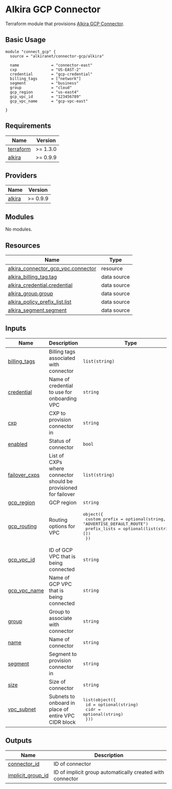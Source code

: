 # Alkira GCP Connector
Terraform module that provisions [Alkira GCP Connector](https://registry.terraform.io/providers/alkiranet/alkira/latest/docs/resources/connector_gcp_vpc).

## Basic Usage
```hcl
module "connect_gcp" {
  source = "alkiranet/connector-gcp/alkira"

  name              = "connector-east"
  cxp               = "US-EAST-2"
  credential        = "gcp-credential"
  billing_tags      = ["network"]
  segment           = "business"
  group             = "cloud"
  gcp_region        = "us-east4"
  gcp_vpc_id        = "123456789"
  gcp_vpc_name      = "gcp-vpc-east"

}
```
<!-- BEGIN_TF_DOCS -->
## Requirements

| Name | Version |
|------|---------|
| <a name="requirement_terraform"></a> [terraform](#requirement\_terraform) | >= 1.3.0 |
| <a name="requirement_alkira"></a> [alkira](#requirement\_alkira) | >= 0.9.9 |

## Providers

| Name | Version |
|------|---------|
| <a name="provider_alkira"></a> [alkira](#provider\_alkira) | >= 0.9.9 |

## Modules

No modules.

## Resources

| Name | Type |
|------|------|
| [alkira_connector_gcp_vpc.connector](https://registry.terraform.io/providers/alkiranet/alkira/latest/docs/resources/connector_gcp_vpc) | resource |
| [alkira_billing_tag.tag](https://registry.terraform.io/providers/alkiranet/alkira/latest/docs/data-sources/billing_tag) | data source |
| [alkira_credential.credential](https://registry.terraform.io/providers/alkiranet/alkira/latest/docs/data-sources/credential) | data source |
| [alkira_group.group](https://registry.terraform.io/providers/alkiranet/alkira/latest/docs/data-sources/group) | data source |
| [alkira_policy_prefix_list.list](https://registry.terraform.io/providers/alkiranet/alkira/latest/docs/data-sources/policy_prefix_list) | data source |
| [alkira_segment.segment](https://registry.terraform.io/providers/alkiranet/alkira/latest/docs/data-sources/segment) | data source |

## Inputs

| Name | Description | Type | Default | Required |
|------|-------------|------|---------|:--------:|
| <a name="input_billing_tags"></a> [billing\_tags](#input\_billing\_tags) | Billing tags associated with connector | `list(string)` | `[]` | no |
| <a name="input_credential"></a> [credential](#input\_credential) | Name of credential to use for onboarding VPC | `string` | n/a | yes |
| <a name="input_cxp"></a> [cxp](#input\_cxp) | CXP to provision connector in | `string` | n/a | yes |
| <a name="input_enabled"></a> [enabled](#input\_enabled) | Status of connector | `bool` | `true` | no |
| <a name="input_failover_cxps"></a> [failover\_cxps](#input\_failover\_cxps) | List of CXPs where connector should be provisioned for failover | `list(string)` | `[]` | no |
| <a name="input_gcp_region"></a> [gcp\_region](#input\_gcp\_region) | GCP region | `string` | n/a | yes |
| <a name="input_gcp_routing"></a> [gcp\_routing](#input\_gcp\_routing) | Routing options for VPC | <pre>object({<br>    custom_prefix  = optional(string, "ADVERTISE_DEFAULT_ROUTE")<br>    prefix_lists   = optional(list(string), [])<br>  })</pre> | `{}` | no |
| <a name="input_gcp_vpc_id"></a> [gcp\_vpc\_id](#input\_gcp\_vpc\_id) | ID of GCP VPC that is being connected | `string` | n/a | yes |
| <a name="input_gcp_vpc_name"></a> [gcp\_vpc\_name](#input\_gcp\_vpc\_name) | Name of GCP VPC that is being connected | `string` | n/a | yes |
| <a name="input_group"></a> [group](#input\_group) | Group to associate with connector | `string` | `""` | no |
| <a name="input_name"></a> [name](#input\_name) | Name of connector | `string` | n/a | yes |
| <a name="input_segment"></a> [segment](#input\_segment) | Segment to provision connector in | `string` | n/a | yes |
| <a name="input_size"></a> [size](#input\_size) | Size of connector | `string` | `"SMALL"` | no |
| <a name="input_vpc_subnet"></a> [vpc\_subnet](#input\_vpc\_subnet) | Subnets to onboard in place of entire VPC CIDR block | <pre>list(object({<br>    id    = optional(string)<br>    cidr  = optional(string)<br>  }))</pre> | `[]` | no |

## Outputs

| Name | Description |
|------|-------------|
| <a name="output_connector_id"></a> [connector\_id](#output\_connector\_id) | ID of connector |
| <a name="output_implicit_group_id"></a> [implicit\_group\_id](#output\_implicit\_group\_id) | ID of implicit group automatically created with connector |
<!-- END_TF_DOCS -->